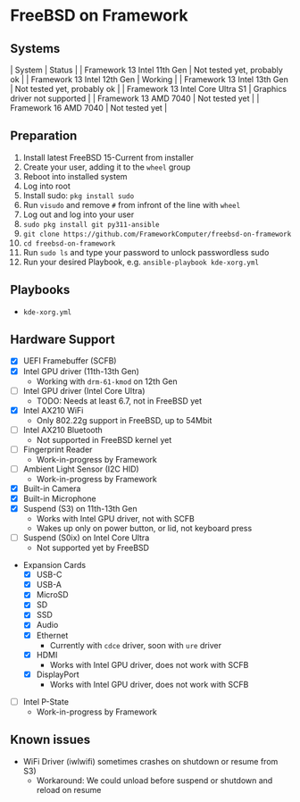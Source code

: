# FreeBSD on Framework

## Systems

| System                           | Status                        |
| Framework 13 Intel 11th Gen      | Not tested yet, probably ok   |
| Framework 13 Intel 12th Gen      | Working                       |
| Framework 13 Intel 13th Gen      | Not tested yet, probably ok   |
| Framework 13 Intel Core Ultra S1 | Graphics driver not supported |
| Framework 13 AMD 7040            | Not tested yet                |
| Framework 16 AMD 7040            | Not tested yet                |

## Preparation

1. Install latest FreeBSD 15-Current from installer
2. Create your user, adding it to the `wheel` group
3. Reboot into installed system
4. Log into root
5. Install sudo: `pkg install sudo`
6. Run `visudo` and remove `#` from infront of the line with `wheel`
7. Log out and log into your user
8. `sudo pkg install git py311-ansible`
9. `git clone https://github.com/FrameworkComputer/freebsd-on-framework`
10. `cd freebsd-on-framework`
11. Run `sudo ls` and type your password to unlock passwordless sudo
12. Run your desired Playbook, e.g. `ansible-playbook kde-xorg.yml`

## Playbooks

- `kde-xorg.yml`

## Hardware Support

- [x] UEFI Framebuffer (SCFB)
- [x] Intel GPU driver (11th-13th Gen)
  - Working with `drm-61-kmod` on 12th Gen
- [ ] Intel GPU driver (Intel Core Ultra)
  - TODO: Needs at least 6.7, not in FreeBSD yet
- [x] Intel AX210 WiFi
  - Only 802.22g support in FreeBSD, up to 54Mbit
- [ ] Intel AX210 Bluetooth
  - Not supported in FreeBSD kernel yet
- [ ] Fingerprint Reader
  - Work-in-progress by Framework
- [ ] Ambient Light Sensor (I2C HID)
  - Work-in-progress by Framework
- [x] Built-in Camera
- [x] Built-in Microphone
- [x] Suspend (S3) on 11th-13th Gen
  - Works with Intel GPU driver, not with SCFB
  - Wakes up only on power button, or lid, not keyboard press
- [ ] Suspend (S0ix) on Intel Core Ultra
  - Not supported yet by FreeBSD
- Expansion Cards
  - [x] USB-C
  - [x] USB-A
  - [x] MicroSD
  - [x] SD
  - [x] SSD
  - [x] Audio
  - [x] Ethernet
    - Currently with `cdce` driver, soon with `ure` driver
  - [x] HDMI
    - Works with Intel GPU driver, does not work with SCFB
  - [x] DisplayPort
    - Works with Intel GPU driver, does not work with SCFB
- [ ] Intel P-State
  - Work-in-progress by Framework

## Known issues

- WiFi Driver (iwlwifi) sometimes crashes on shutdown or resume from S3)
  - Workaround: We could unload before suspend or shutdown and reload on resume
